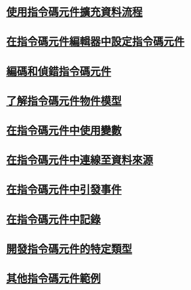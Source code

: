 # [使用指令碼元件擴充資料流程](extending-the-data-flow-with-the-script-component.md)
# [在指令碼元件編輯器中設定指令碼元件](configuring-the-script-component-in-the-script-component-editor.md)
# [編碼和偵錯指令碼元件](coding-and-debugging-the-script-component.md)
# [了解指令碼元件物件模型](understanding-the-script-component-object-model.md)
# [在指令碼元件中使用變數](using-variables-in-the-script-component.md)
# [在指令碼元件中連線至資料來源](connecting-to-data-sources-in-the-script-component.md)
# [在指令碼元件中引發事件](raising-events-in-the-script-component.md)
# [在指令碼元件中記錄](logging-in-the-script-component.md)
# [開發指令碼元件的特定類型](../../extending-packages-scripting-data-flow-script-component-types/developing-specific-types-of-script-components.md)
# [其他指令碼元件範例](../../extending-packages-scripting-data-flow-script-component-examples/additional-script-component-examples.md)
